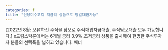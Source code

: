 ```yaml
---
categories: f
title: "신용미수고객 저금리 상품으로 당일대환가능"
---
```

[2022년 8월: 보유하신 주식을 담보로 주식매입자금대출, 주식담보대출 모두 가능합니다.] e드림스탁론에서는 6개월 금리 3.9% 초저금리 상품을 출시하여 현명한 주식투자자 분들의 선택폭을 넓히고 있습니다.  배너